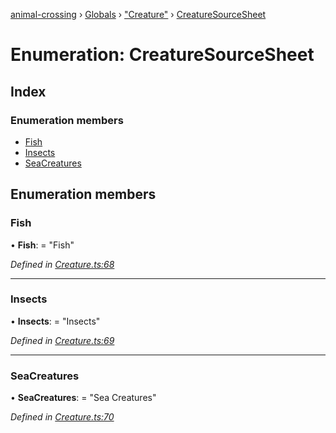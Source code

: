 [animal-crossing](../README.md) › [Globals](../globals.md) › ["Creature"](../modules/_creature_.md) › [CreatureSourceSheet](_creature_.creaturesourcesheet.md)

# Enumeration: CreatureSourceSheet

## Index

### Enumeration members

* [Fish](_creature_.creaturesourcesheet.md#fish)
* [Insects](_creature_.creaturesourcesheet.md#insects)
* [SeaCreatures](_creature_.creaturesourcesheet.md#seacreatures)

## Enumeration members

###  Fish

• **Fish**: = "Fish"

*Defined in [Creature.ts:68](https://github.com/Norviah/animal-crossing/blob/a6bd02a/module/types/Creature.ts#L68)*

___

###  Insects

• **Insects**: = "Insects"

*Defined in [Creature.ts:69](https://github.com/Norviah/animal-crossing/blob/a6bd02a/module/types/Creature.ts#L69)*

___

###  SeaCreatures

• **SeaCreatures**: = "Sea Creatures"

*Defined in [Creature.ts:70](https://github.com/Norviah/animal-crossing/blob/a6bd02a/module/types/Creature.ts#L70)*
